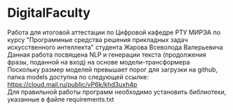 # DigitalFaculty
Работа для итоговой аттестации по Цифровой кафедре РТУ МИРЭА по курсу "Программные средства решения прикладных задач искусственного интеллекта" студента Жарова Всеволода Валерьевича  
Данная работа посвящена NLP и генерации текста (продолжения фразы, поданной на вход) на основе модели-трансформера  
Поскольку размер моделей превышает порог для загрузки на github, папка models доступна по следующей ссылке:  
https://cloud.mail.ru/public/vP6k/khd3uxh4p  
Для правильной работы программ необходимо установить библиотеки, указанные в файле requirements.txt  
